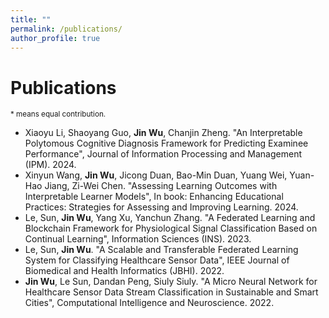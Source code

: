 ```yaml
---
title: ""
permalink: /publications/
author_profile: true
---
```


Publications
======
<sub>\* means equal contribution. </sub>

* Xiaoyu Li, Shaoyang Guo, **Jin Wu**, Chanjin Zheng. "An Interpretable Polytomous Cognitive Diagnosis Framework for Predicting Examinee Performance", Journal of Information Processing and Management (IPM). 2024.
* Xinyun Wang, **Jin Wu**, Jicong Duan, Bao-Min Duan, Yuang Wei, Yuan-Hao Jiang, Zi-Wei Chen. "Assessing Learning Outcomes with Interpretable Learner Models", In book: Enhancing Educational Practices: Strategies for Assessing and Improving Learning. 2024.
* Le, Sun, **Jin Wu**, Yang Xu, Yanchun Zhang. "A Federated Learning and Blockchain Framework for Physiological Signal Classification Based on Continual Learning", Information Sciences (INS). 2023.
* Le, Sun, **Jin Wu**. "A Scalable and Transferable Federated Learning System for Classifying Healthcare Sensor Data", IEEE Journal of Biomedical and Health Informatics (JBHI). 2022.
* **Jin Wu**, Le Sun, Dandan Peng, Siuly Siuly. "A Micro Neural Network for Healthcare Sensor Data Stream Classification in Sustainable and Smart Cities", Computational Intelligence and Neuroscience. 2022. 
